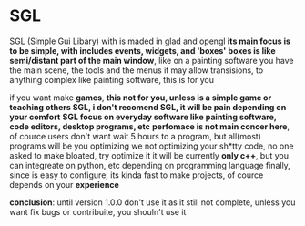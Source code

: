 # SGL
SGL (Simple Gui Libary) with is maded in glad and opengl
**its main focus is to be simple, with includes events, widgets, and 'boxes'**
**boxes is like semi/distant part of the main window**, like on a painting software you have the main scene, the tools and the menus
it may allow transisions, to anything complex like painting software, this is for you

if you want make **games**, **this not for you, unless is a simple game or teaching others SGL, i don't recomend SGL, it will be pain depending on your comfort**
**SGL focus on everyday software like painting software, code editors, desktop programs, etc**
**perfomace is not main concer here**, of cource users don't want wait 5 hours to a program, but all(most) programs will be you optimizing
we not optimizing your sh\*tty code, no one asked to make bloated, try optimize it
it will be currently **only c++**, but you can integreate on python, etc depending on programming language
finally, since is easy to configure, its kinda fast to make projects, of cource depends on your **experience**

**conclusion**: until version 1.0.0  don't use it as it still not complete, unless you want fix bugs or contribuite, you shouln't use it
